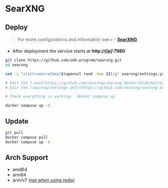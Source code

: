 # SearXNG
## Deploy

> For more configurations and information see 👉 **[SearXNG](https://github.com/searxng/searxng)**.

- After deployment the service starts at **http://*[ip]*:7980**

```sh
git clone https://github.com/zmh-program/searxng.git
cd searxng

sed -i "s|ultrasecretkey|$(openssl rand -hex 32)|g" searxng/settings.yml # Generate the secret key

# Edit the [.env](https://github.com/searxng/searxng-docker/blob/master/.env) file to set the hostname and an email
# Edit the [searxng/settings.yml](https://github.com/searxng/searxng-docker/blob/master/searxng/settings.yml) file according to your need

# Check everything is working: `docker compose up`

docker compose up -d
```

## Update
```sh
git pull
docker compose pull
docker compose up -d
```

## Arch Support
- amd64
- arm64
- arm/v7 ([not when using redis](https://github.com/searxng/searxng-docker/issues/239))
